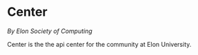 # Center
_By Elon Society of Computing_

Center is the the api center for the community at Elon University.